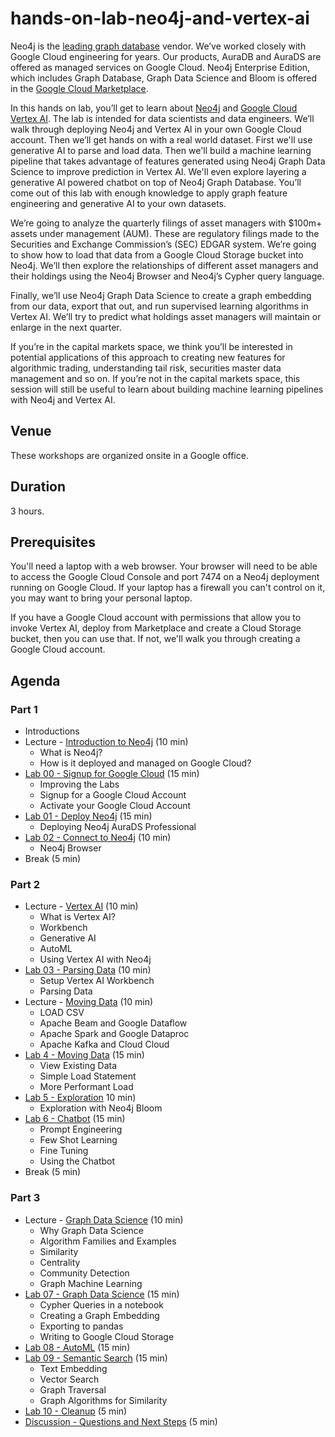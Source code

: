 # hands-on-lab-neo4j-and-vertex-ai
Neo4j is the [leading graph database](https://db-engines.com/en/ranking/graph+dbms) vendor.  We’ve worked closely with Google Cloud engineering for years.  Our products, AuraDB and AuraDS are offered as managed services on Google Cloud.  Neo4j Enterprise Edition, which includes Graph Database, Graph Data Science and Bloom is offered in the [Google Cloud Marketplace](https://console.cloud.google.com/marketplace/browse?q=neo4j).

In this hands on lab, you’ll get to learn about [Neo4j](https://neo4j.com/) and [Google Cloud Vertex AI](https://cloud.google.com/vertex-ai).  The lab is intended for data scientists and data engineers.  We’ll walk through deploying Neo4j and Vertex AI in your own Google Cloud account.  Then we’ll get hands on with a real world dataset.  First we'll use generative AI to parse and load data.  Then we'll build a machine learning pipeline that takes advantage of features generated using Neo4j Graph Data Science to improve prediction in Vertex AI.  We'll even explore layering a generative AI powered chatbot on top of Neo4j Graph Database.  You’ll come out of this lab with enough knowledge to apply graph feature engineering and generative AI to your own datasets.

We’re going to analyze the quarterly filings of asset managers with $100m+ assets under management (AUM).  These are regulatory filings made to the Securities and Exchange Commission’s (SEC) EDGAR system.  We’re going to show how to load that data from a Google Cloud Storage bucket into Neo4j.  We’ll then explore the relationships of different asset managers and their holdings using the Neo4j Browser and Neo4j’s Cypher query language.

Finally, we’ll use Neo4j Graph Data Science to create a graph embedding from our data, export that out, and run supervised learning algorithms in Vertex AI.  We’ll try to predict what holdings asset managers will maintain or enlarge in the next quarter.

If you’re in the capital markets space, we think you’ll be interested in potential applications of this approach to creating new features for algorithmic trading, understanding tail risk, securities master data management and so on.  If you’re not in the capital markets space, this session will still be useful to learn about building machine learning pipelines with Neo4j and Vertex AI.

## Venue
These workshops are organized onsite in a Google office.

## Duration
3 hours.

## Prerequisites
You'll need a laptop with a web browser.  Your browser will need to be able to access the Google Cloud Console and port 7474 on a Neo4j deployment running on Google Cloud.  If your laptop has a firewall you can't control on it, you may want to bring your personal laptop.

If you have a Google Cloud account with permissions that allow you to invoke Vertex AI, deploy from Marketplace and create a Cloud Storage bucket, then you can use that.  If not, we'll walk you through creating a Google Cloud account.

## Agenda
### Part 1
* Introductions
* Lecture - [Introduction to Neo4j](https://docs.google.com/presentation/d/1WvPzs_JEh8uuKEAQGecH1rUd1NoRzqZIKc-hQkuBdXQ/edit?usp=sharing) (10 min)
    * What is Neo4j?
    * How is it deployed and managed on Google Cloud?
* [Lab 00 - Signup for Google Cloud](Lab%2000%20-%20Signup%20for%20Google%20Cloud) (15 min)
    * Improving the Labs
    * Signup for a Google Cloud Account
    * Activate your Google Cloud Account
* [Lab 01 - Deploy Neo4j](Lab%2001%20-%20Deploy%20Neo4j) (15 min)
    * Deploying Neo4j AuraDS Professional
* [Lab 02 - Connect to Neo4j](Lab%2002%20-%20Connect%20to%20Neo4j/README.md) (10 min)
    * Neo4j Browser
* Break (5 min)

### Part 2
* Lecture - [Vertex AI](https://docs.google.com/presentation/d/19TewJE5YgESTmN9qW4MOtFP4m39uPhUaRXErkCzrdbE/edit?usp=sharing) (10 min)
    * What is Vertex AI?
    * Workbench
    * Generative AI
    * AutoML
    * Using Vertex AI with Neo4j
* [Lab 03 - Parsing Data](Lab%2003%20-%20Parsing%20Data/README.md) (10 min)
    * Setup Vertex AI Workbench
    * Parsing Data
* Lecture - [Moving Data](https://docs.google.com/presentation/d/1O6Oy_GbDYYCvQanUyUCl30hQdSsy9kKL53Jgl23Nnsk/edit?usp=sharing) (10 min)
    * LOAD CSV
    * Apache Beam and Google Dataflow
    * Apache Spark and Google Dataproc
    * Apache Kafka and Cloud Cloud
* [Lab 4 - Moving Data](Lab%2004%20-%20Moving%20Data/README.md) (15 min)
    * View Existing Data
    * Simple Load Statement
    * More Performant Load
* [Lab 5 - Exploration](Lab%2005%20-%20Exploration/README.md) 10 min)
    * Exploration with Neo4j Bloom
* [Lab 6 - Chatbot](Lab%2006%20-%20Chatbot/README.md) (15 min)
    * Prompt Engineering 
    * Few Shot Learning
    * Fine Tuning
    * Using the Chatbot
* Break (5 min)

### Part 3
* Lecture - [Graph Data Science](https://docs.google.com/presentation/d/133tXAH--V7Uvyd0Ylhs08_xDEPfl64uvaNNdxeHVpvk/edit?usp=sharing) (10 min)
    * Why Graph Data Science
    * Algorithm Families and Examples
    * Similarity
    * Centrality
    * Community Detection
    * Graph Machine Learning
* [Lab 07 - Graph Data Science](Lab%2007%20-%20Graph%20Data%20Science/README.md) (15 min)
    * Cypher Queries in a notebook
    * Creating a Graph Embedding
    * Exporting to pandas
    * Writing to Google Cloud Storage
* [Lab 08 - AutoML](Lab%2008%20AutoML) (15 min)
* [Lab 09 - Semantic Search](Lab%2009%20-%20Semantic%20Search/README.md) (15 min)
    * Text Embedding
    * Vector Search
    * Graph Traversal
    * Graph Algorithms for Similarity
* [Lab 10 - Cleanup](Lab%2010%20-%20Cleanup) (5 min)
* [Discussion - Questions and Next Steps](Discussion%20-%20Questions%20and%20Next%20Steps.md) (5 min)